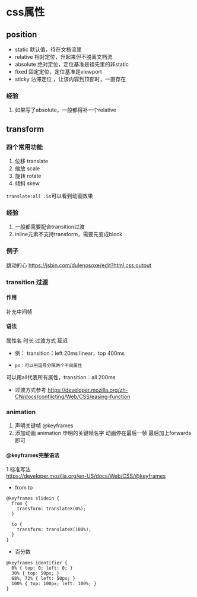 # css属性
## position
 * static  默认值，待在文档流里
 * relative 相对定位，升起来但不脱离文档流
 * absolute 绝对定位，定位基准是祖先里的非static
 * fixed 固定定位，定位基准是viewport
 * sticky 沾滞定位 ，让该内容到顶部时，一直存在

### 经验
 1. 如果写了absolute，一般都得补一个relative

## transform
### 四个常用功能
1. 位移 translate
2. 缩放 scale
3. 旋转 rotate
4. 倾斜 skew

`translate:all .5s`可以看到动画效果
### 经验
1. 一般都需要配合transition过渡
2. inline元素不支持transform，需要先变成block

### 例子
跳动的心  https://jsbin.com/dulenosoxe/edit?html,css,output

### transition 过渡
#### 作用 
补充中间帧
#### 语法
属性名 时长 过渡方式 延迟
* 例： transition：left 20ms linear，top 400ms
* 
      ps：可以用逗号分隔两个不同属性
可以用all代表所有属性，transition：all 200ms
* 过渡方式参考 https://developer.mozilla.org/zh-CN/docs/conflicting/Web/CSS/easing-function

### animation 
1. 声明关键帧  @keyframes 
2. 添加动画  animation 申明的关键帧名字
动画停在最后一帧 最后加上forwards即可
#### @keyframes完整语法
1.标准写法  
https://developer.mozilla.org/en-US/docs/Web/CSS/@keyframes
* from  to
```
@keyframes slidein {
  from {
    transform: translateX(0%); 
  }

  to {
    transform: translateX(100%);
  }
}
```
* 百分数
```
@keyframes identifier {
  0% { top: 0; left: 0; }
  30% { top: 50px; }
  68%, 72% { left: 50px; }
  100% { top: 100px; left: 100%; }
}

```


